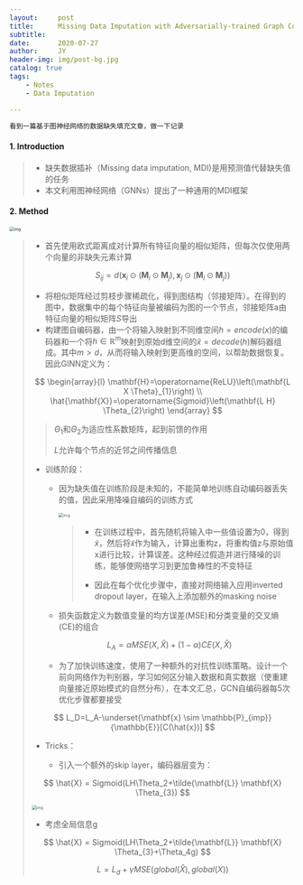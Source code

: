 ```yaml
---
layout:     post
title:      Missing Data Imputation with Adversarially-trained Graph Convolutional Networks
subtitle:   
date:       2020-07-27
author:     JY
header-img: img/post-bg.jpg
catalog: true
tags:
    - Notes
    - Data Imputation

---
```


```markdown
看到一篇基于图神经网络的数据缺失填充文章，做一下记录
```



#### 1. Introduction

> - 缺失数据插补（Missing data imputation, MDI)是用预测值代替缺失值的任务
> - 本文利用图神经网络（GNNs）提出了一种通用的MDI框架



#### 2. Method

<img src="https://github.com/ZJU-CVs/zju-cvs.github.io/raw/master/img/notes/11.png" alt="img" style="zoom:50%;" />

> - 首先使用欧式距离成对计算所有特征向量的相似矩阵，但每次仅使用两个向量的非缺失元素计算
>
> $$
> S_{i j}=d\left(\mathbf{x}_{i} \odot\left(\mathbf{M}_{i} \odot \mathbf{M}_{j}\right), \mathbf{x}_{j} \odot\left(\mathbf{M}_{i} \odot \mathbf{M}_{j}\right)\right)
> $$
>
> 
>
> - 将相似矩阵经过剪枝步骤稀疏化，得到图结构（邻接矩阵）。在得到的图中，数据集中的每个特征向量被编码为图的一个节点，邻接矩阵a由特征向量的相似矩阵$S$导出
> - 构建图自编码器，由一个将输入映射到不同维空间$h=encode(x)$的编码器和一个将$h\in \mathbb{R}^m$映射到原始d维空间的$\hat{x}=decode(h)$解码器组成。其中$m>d$，从而将输入映射到更高维的空间，以帮助数据恢复。因此GINN定义为：
>
> $$
> \begin{array}{l}
> \mathbf{H}=\operatorname{ReLU}\left(\mathbf{L X \Theta}_{1}\right) \\
> \hat{\mathbf{X}}=\operatorname{Sigmoid}\left(\mathbf{L H} \Theta_{2}\right)
> \end{array}
> $$
>
> > $\Theta_1$和$\Theta_2$为适应性系数矩阵，起到前馈的作用
> >
> > $L$允许每个节点的近邻之间传播信息
>
> 
>
> - 训练阶段：
>
>   - 因为缺失值在训练阶段是未知的，不能简单地训练自动编码器丢失的值，因此采用降噪自编码的训练方式
>
>     <img src="https://github.com/ZJU-CVs/zju-cvs.github.io/raw/master/img/notes/13.png" alt="img" style="zoom:50%;" />
>
>     > - 在训练过程中，首先随机将输入中一些值设置为0，得到$\tilde{x}$，然后将$\tilde{x}$作为输入，计算出重构z，将重构值z与原始值x进行比较，计算误差。这种经过假造并进行降噪的训练，能够使网络学习到更加鲁棒性的不变特征
>     >
>     > - 因此在每个优化步骤中，直接对网络输入应用inverted dropout layer，在输入上添加额外的masking noise
>
>   - 损失函数定义为数值变量的均方误差(MSE)和分类变量的交叉熵(CE)的组合
>
>   $$
>   L_A=\alpha MSE(X,\hat{X})+(1-\alpha)CE(X,\hat{X})
>   $$
>
>   - 为了加快训练速度，使用了一种额外的对抗性训练策略。设计一个前向网络作为判别器，学习如何区分输入数据和真实数据（使重建向量接近原始模式的自然分布），在本文汇总，GCN自编码器每5次优化步骤都要接受
>
> $$
> L_D=L_A-\underset{\mathbf{x} \sim \mathbb{P}_{imp}}{\mathbb{E}}[C(\hat{x})]
> $$
>
> 
>
> - Tricks：
>
>   - 引入一个额外的skip layer，编码器层变为：
>
> $$
> \hat{X} = Sigmoid(LH\Theta_2+\tilde{\mathbf{L}} \mathbf{X} \Theta_{3})
> $$
>
> 
>
>
> <img src="https://github.com/ZJU-CVs/zju-cvs.github.io/raw/master/img/notes/12.png" alt="img" style="zoom:50%;" />
>
> - 考虑全局信息g
>
> $$
> \hat{X} = Sigmoid(LH\Theta_2+\tilde{\mathbf{L}} \mathbf{X} \Theta_{3}+\Theta_4g)
> $$
>
> $$
> L=L_d+\gamma MSE(global(\hat{X}),global(X))
> $$
>
> 



